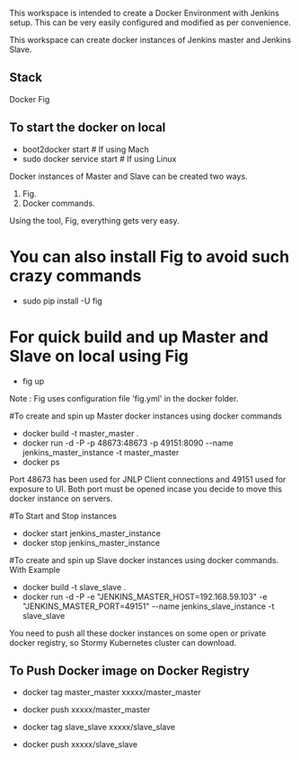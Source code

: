 This workspace is intended to create a Docker Environment with Jenkins setup. This can be very easily configured and modified as per convenience.

This workspace can create docker instances of Jenkins master and Jenkins Slave.


## Stack
Docker
Fig

## To start the docker on local
* boot2docker start   # If using Mach
* sudo docker service start # If using Linux

Docker instances of Master and Slave can be created two ways.

1. Fig.
2. Docker commands.

Using the tool, Fig, everything gets very easy.
# You can also install Fig to avoid such crazy commands
* sudo pip install -U fig


# For quick build and up Master and Slave on local using Fig
* fig up

Note : Fig uses configuration file 'fig.yml' in the docker folder.


#To create and spin up Master docker instances using docker commands
* docker build -t master_master .
* docker run -d -P -p 48673:48673 -p 49151:8090 --name jenkins_master_instance -t master_master
* docker ps

Port 48673 has been used for JNLP Client connections and 49151 used for exposure to UI.
Both port must be opened incase you decide to move this docker instance on servers.

#To Start and Stop instances
* docker start jenkins_master_instance
* docker stop jenkins_master_instance


#To create and spin up Slave docker instances using docker commands. With Example
* docker build -t slave_slave .
* docker run -d -P -e "JENKINS_MASTER_HOST=192.168.59.103" -e "JENKINS_MASTER_PORT=49151" --name jenkins_slave_instance -t slave_slave


You need to push all these docker instances on some open or private docker registry, so Stormy Kubernetes cluster can download.

## To Push Docker image on Docker Registry
* docker tag master_master xxxxx/master_master
* docker push xxxxx/master_master

* docker tag slave_slave xxxxx/slave_slave
* docker push xxxxx/slave_slave